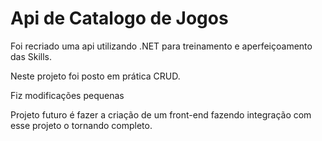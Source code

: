 # Api de Catalogo de Jogos

Foi recriado uma api utilizando .NET para treinamento e aperfeiçoamento das Skills.

Neste projeto foi posto em prática CRUD.

Fiz modificações pequenas

Projeto futuro é fazer a criação de um front-end fazendo integração com esse projeto o tornando completo.


